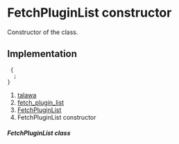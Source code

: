 
<div>

# FetchPluginList constructor

</div>






Constructor of the class.



## Implementation

``` language-dart
 {
  ;
}
```







1.  [talawa](../../index.html)
2.  [fetch_plugin_list](../../plugins_fetch_plugin_list/)
3.  [FetchPluginList](../../plugins_fetch_plugin_list/FetchPluginList-class.html)
4.  FetchPluginList constructor

##### FetchPluginList class







